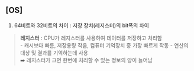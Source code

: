 ## [OS]  

1. 64비트와 32비트의 차이 : 저장 장치(레지스터)의 bit폭의 차이
  > **레지스터** : CPU가 레지스터를 사용하여 데이터를 저장하고 처리함  
    - 캐시보다 빠름, 저장용량 작음, 컴퓨터 기억장치 중 가장 빠르게 작동
    - 연산의 대상 및 결과를 기억하는데 사용  
      ➡️ 레지스터가 크면 한번에 처리할 수 있는 정보의 양이 늘어남
